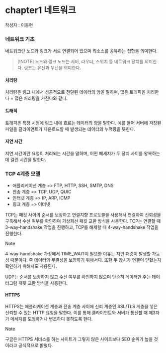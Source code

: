 # chapter1 네트워크

작성자 : 이동현

### 네트워크 기초

네트워크란 노드와 링크가 서로 연결되어 있으며 리소스를 공유하는 집합을 의미한다.

> [!NOTE] 노드와 링크
> 노드는 서버, 라우터, 스위치 등 네트워크 장치를 의미한다.
> 링크는 유선과 무선을 의미한다.

#### 처리량

처리량은 링크 내에서 성공적으로 전달된 데이터의 양을 말하며, 많은 트래픽을 처리한다 = 많은 처리량을 가진다와 같다.

#### 트래픽

트래픽은 특정 시점에 링크 내에 흐르는 데이터의 양을 말한다. 예를 들어 서버에 저장된 파일을 클라이언트가 다운로드할 때 발생되는 데이터의 누적량을 뜻한다.

#### 지연 시간

지연 시간이란 요청이 처리되는 시간을 말하며, 어떤 메세지가 두 장치 사이를 왕복하는데 걸린 시간을 말한다.

### TCP 4계층 모델

- 애플리케이션 계층 => FTP, HTTP, SSH, SMTP, DNS
- 전송 계층 => TCP, UDP, QUIC
- 인터넷 계층 => IP, ARP, ICMP
- 링크 계층 => 이더넷

TCP는 패킷 사이의 순서를 보장하고 연결지향 프로토콜을 사용해서 연결하여 신뢰성을 구축해서 수신 여부를 확인하며 가상회선 패킷 교환 방식을 사용한다. TCP는 연결할 때 3-way-handshake 작업을 진행하고, TCP를 해제할 때 4-way-handshake 작업을 진행한다.

> [!NOTE]
> 4-way-handshake 과정에서 TIME_WAIT이 필요한 이유는 지연 패킷이 발생할 가능성 때문이다. 즉 데이터의 무결성을 보장하기 위해서다. 또한 두 장치가 연결이 닫혔는지 확인하기 위해서도 사용된다.

UDP는 순서를 보장하지 않고 수신 여부를 확인하지 않으며 단순히 데이터만 주는 데이터그럼 패팃 교환 방식을 사용한다.

#### HTTPS

HTTPS는 애플리케이션 계층과 전송 계층 사이에 신뢰 계층인 SSL/TLS 계층을 넣은 신뢰할 수 있는 HTTP 요청을 말한다. 이를 통해 클라이언트와 서버가 통신할 때 제3자가 메세지를 도청하거나 변조하디 못하도록 한다.

> [!NOTE]
> 구글은 HTTPS 서비스를 하는 사이트가 그렇지 않은 사이트보다 SEO 순위가 높을 것이라고 공식적으로 밝혔다.
